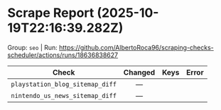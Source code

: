 # Scrape Report (2025-10-19T22:16:39.282Z)

Group: `seo`  |  Run: https://github.com/AlbertoRoca96/scraping-checks-scheduler/actions/runs/18636838627

| Check | Changed | Keys | Error |
|---|:---:|:--|:--|
| `playstation_blog_sitemap_diff` | — |  |  |
| `nintendo_us_news_sitemap_diff` | — |  |  |
